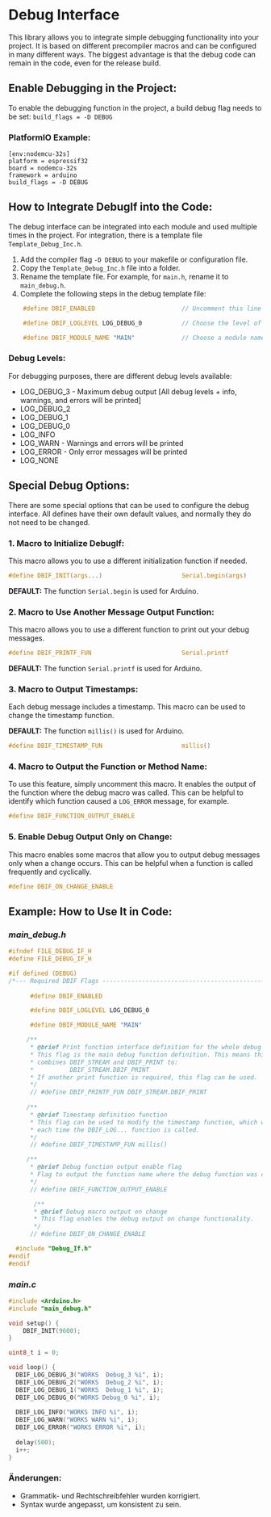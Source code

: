 # Debug Interface

This library allows you to integrate simple debugging functionality into your project. It is based on different precompiler macros and can be configured in many different ways. The biggest advantage is that the debug code can remain in the code, even for the release build.

## Enable Debugging in the Project:

To enable the debugging function in the project, a build debug flag needs to be set: `build_flags = -D DEBUG`

### PlatformIO Example:

```
[env:nodemcu-32s]
platform = espressif32
board = nodemcu-32s
framework = arduino
build_flags = -D DEBUG
```

## How to Integrate DebugIf into the Code:

The debug interface can be integrated into each module and used multiple times in the project. For integration, there is a template file `Template_Debug_Inc.h`.

1. Add the compiler flag `-D DEBUG` to your makefile or configuration file.
2. Copy the `Template_Debug_Inc.h` file into a folder.
3. Rename the template file. For example, for `main.h`, rename it to `main_debug.h`.
4. Complete the following steps in the debug template file:

```c
    #define DBIF_ENABLED                        // Uncomment this line to enable debug output for this file

    #define DBIF_LOGLEVEL LOG_DEBUG_0           // Choose the level of debug output.

    #define DBIF_MODULE_NAME "MAIN"             // Choose a module name. This will be displayed in the debug output.
```

### Debug Levels:
For debugging purposes, there are different debug levels available:
- LOG_DEBUG_3  - Maximum debug output [All debug levels + info, warnings, and errors will be printed]
- LOG_DEBUG_2 
- LOG_DEBUG_1 
- LOG_DEBUG_0 
- LOG_INFO    
- LOG_WARN - Warnings and errors will be printed
- LOG_ERROR - Only error messages will be printed
- LOG_NONE    

## Special Debug Options:

There are some special options that can be used to configure the debug interface. All defines have their own default values, and normally they do not need to be changed.

### 1. Macro to Initialize DebugIf:
This macro allows you to use a different initialization function if needed.

```c
#define DBIF_INIT(args...)                      Serial.begin(args)
```
**DEFAULT:** The function `Serial.begin` is used for Arduino.

### 2. Macro to Use Another Message Output Function:
This macro allows you to use a different function to print out your debug messages.

```c
#define DBIF_PRINTF_FUN                         Serial.printf
```
**DEFAULT:** The function `Serial.printf` is used for Arduino.

### 3. Macro to Output Timestamps:
Each debug message includes a timestamp. This macro can be used to change the timestamp function.

**DEFAULT:** The function `millis()` is used for Arduino.

```c
#define DBIF_TIMESTAMP_FUN                      millis()
```

### 4. Macro to Output the Function or Method Name:
To use this feature, simply uncomment this macro. It enables the output of the function where the debug macro was called. This can be helpful to identify which function caused a `LOG_ERROR` message, for example.

```c
#define DBIF_FUNCTION_OUTPUT_ENABLE
```

### 5. Enable Debug Output Only on Change:
This macro enables some macros that allow you to output debug messages only when a change occurs. This can be helpful when a function is called frequently and cyclically.

```c
#define DBIF_ON_CHANGE_ENABLE
```

## Example: How to Use It in Code:

### ***main_debug.h***

```c
#ifndef FILE_DEBUG_IF_H
#define FILE_DEBUG_IF_H

#if defined (DEBUG)
/*--- Required DBIF Flags ------------------------------------------------*/
      
      #define DBIF_ENABLED

      #define DBIF_LOGLEVEL LOG_DEBUG_0

      #define DBIF_MODULE_NAME "MAIN"

     /**
      * @brief Print function interface definition for the whole debug interface
      * This flag is the main debug function definition. This means this flag 
      * combines DBIF_STREAM and DBIF_PRINT to:
      *          DBIF_STREAM.DBIF_PRINT
      * If another print function is required, this flag can be used.
      */
      // #define DBIF_PRINTF_FUN DBIF_STREAM.DBIF_PRINT
      
     /**
      * @brief Timestamp definition function
      * This flag can be used to modify the timestamp function, which will be used 
      * each time the DBIF_LOG... function is called.
      */
      // #define DBIF_TIMESTAMP_FUN millis()

     /**
      * @brief Debug function output enable flag
      * Flag to output the function name where the debug function was called.
      */
      // #define DBIF_FUNCTION_OUTPUT_ENABLE   

       /**
       * @brief Debug macro output on change
       * This flag enables the debug output on change functionality.
       */
      // #define DBIF_ON_CHANGE_ENABLE

  #include "Debug_If.h"
#endif
#endif
```

### ***main.c***

```c
#include <Arduino.h>
#include "main_debug.h"

void setup() {
    DBIF_INIT(9600);
}

uint8_t i = 0;

void loop() {
  DBIF_LOG_DEBUG_3("WORKS  Debug_3 %i", i);
  DBIF_LOG_DEBUG_2("WORKS  Debug_2 %i", i);
  DBIF_LOG_DEBUG_1("WORKS  Debug_1 %i", i);
  DBIF_LOG_DEBUG_0("WORKS Debug_0 %i", i);
    
  DBIF_LOG_INFO("WORKS INFO %i", i);
  DBIF_LOG_WARN("WORKS WARN %i", i);
  DBIF_LOG_ERROR("WORKS ERROR %i", i);
  
  delay(500);
  i++;
}
```

### Änderungen:
- Grammatik- und Rechtschreibfehler wurden korrigiert.
- Syntax wurde angepasst, um konsistent zu sein.
```